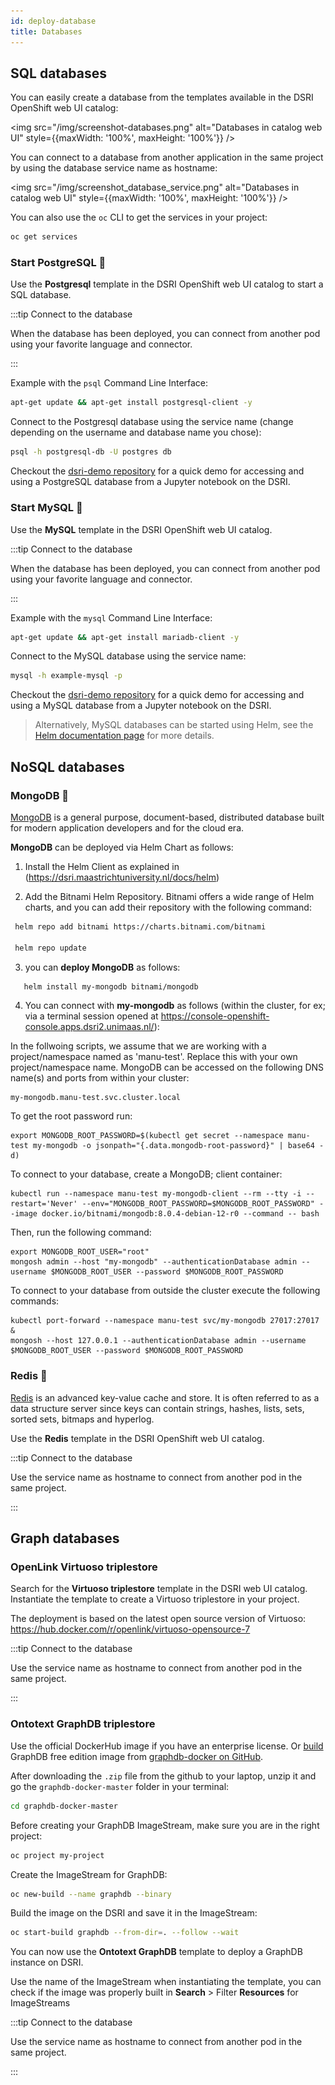 ```yaml
---
id: deploy-database
title: Databases
---
```


## SQL databases

You can easily create a database from the templates available in the DSRI OpenShift web UI catalog:

<img src="/img/screenshot-databases.png" alt="Databases in catalog web UI" style={{maxWidth: '100%', maxHeight: '100%'}} />

You can connect to a database from another application in the same project by using the database service name as hostname:

<img src="/img/screenshot_database_service.png" alt="Databases in catalog web UI" style={{maxWidth: '100%', maxHeight: '100%'}} />

You can also use the `oc` CLI to get the services in your project:

```bash
oc get services
```

### Start PostgreSQL 🐘

Use the **Postgresql** template in the DSRI OpenShift web UI catalog to start a SQL database. 

:::tip Connect to the database

When the database has been deployed, you can connect from another pod using your favorite language and connector.

:::

Example with the `psql` Command Line Interface:

```bash
apt-get update && apt-get install postgresql-client -y
```

Connect to the Postgresql database using the service name (change depending on the username and database name you chose):

```bash
psql -h postgresql-db -U postgres db
```

Checkout the [dsri-demo repository](https://github.com/MaastrichtU-IDS/dsri-demo) for a quick demo for accessing and using a PostgreSQL database from a Jupyter notebook on the DSRI.

### Start MySQL 🐬

Use the **MySQL** template in the DSRI OpenShift web UI catalog.

:::tip Connect to the database

When the database has been deployed, you can connect from another pod using your favorite language and connector.

:::

Example with the `mysql` Command Line Interface:

```bash
apt-get update && apt-get install mariadb-client -y
```

Connect to the MySQL database using the service name:

```bash
mysql -h example-mysql -p
```

Checkout the [dsri-demo repository](https://github.com/MaastrichtU-IDS/dsri-demo) for a quick demo for accessing and using a MySQL database from a Jupyter notebook on the DSRI.

> Alternatively, MySQL databases can be started using Helm, see the [Helm documentation page](/docs/helm#install-a-helm-chart) for more details.

<!-- MariaDB not working

### Start MariaDB 🦦

Use the **MariaDB** template in the DSRI OpenShift web UI catalog.

:::tip Connect to the database

When the database has been deployed, you can connect from another pod using your favorite language and connector.

:::

Example with the `mysql` Command Line Interface:

```bash
apt-get update && apt-get install mariadb-client -y
```

Connect to the MariaDB database using the service name:

```bash
mysql -h example-mysql -p
```

### Start Apache Drill 🔩

:::info Contact us

Contact us to install Apache Drill

:::

Use the [ZooKeeper / Apache Drill deployment ](https://github.com/Agirish/drill-containers/tree/master/kubernetes) for Kubernetes.

-->

## NoSQL databases

### MongoDB 🌿

[MongoDB](https://www.mongodb.com/) is a general purpose, document-based, distributed database built for modern application developers and for the cloud era. 

**MongoDB** can be deployed via Helm Chart as follows:

1) Install the Helm Client as explained in (https://dsri.maastrichtuniversity.nl/docs/helm)

2) Add the Bitnami Helm Repository. Bitnami offers a wide range of Helm charts, and you can add their repository with the following command:
```bash
 helm repo add bitnami https://charts.bitnami.com/bitnami

 helm repo update
```
3) you can **deploy MongoDB** as follows:
```bash
   helm install my-mongodb bitnami/mongodb
```
4) You can connect with **my-mongodb** as follows (within the cluster, for ex; via a terminal session opened at https://console-openshift-console.apps.dsri2.unimaas.nl/):

In the follwoing scripts, we assume that we are working with a project/namespace named as 'manu-test'. Replace this with your own project/namespace name.
MongoDB can be accessed on the following DNS name(s) and ports from within your cluster:

    my-mongodb.manu-test.svc.cluster.local

To get the root password run:

    export MONGODB_ROOT_PASSWORD=$(kubectl get secret --namespace manu-test my-mongodb -o jsonpath="{.data.mongodb-root-password}" | base64 -d)

To connect to your database, create a MongoDB; client container:

    kubectl run --namespace manu-test my-mongodb-client --rm --tty -i --restart='Never' --env="MONGODB_ROOT_PASSWORD=$MONGODB_ROOT_PASSWORD" --image docker.io/bitnami/mongodb:8.0.4-debian-12-r0 --command -- bash

Then, run the following command:

    export MONGODB_ROOT_USER="root"
    mongosh admin --host "my-mongodb" --authenticationDatabase admin --username $MONGODB_ROOT_USER --password $MONGODB_ROOT_PASSWORD

To connect to your database from outside the cluster execute the following commands:

    kubectl port-forward --namespace manu-test svc/my-mongodb 27017:27017 &
    mongosh --host 127.0.0.1 --authenticationDatabase admin --username $MONGODB_ROOT_USER --password $MONGODB_ROOT_PASSWORD


### Redis 🎲

[Redis](http://redis.io/) is an advanced key-value cache and store. It is often referred to as a data structure server since keys can contain  strings, hashes, lists, sets, sorted sets, bitmaps and hyperlog.

Use the **Redis** template in the DSRI OpenShift web UI catalog.

:::tip Connect to the database

Use the service name as hostname to connect from another pod in the same project.

:::

## Graph databases

### OpenLink Virtuoso triplestore

Search for the **Virtuoso triplestore** template in the DSRI web UI catalog. Instantiate the template to create a Virtuoso triplestore in your project.

The deployment is based on the latest open source version of Virtuoso: https://hub.docker.com/r/openlink/virtuoso-opensource-7

:::tip Connect to the database

Use the service name as hostname to connect from another pod in the same project.

:::

### Ontotext GraphDB triplestore

Use the official DockerHub image if you have an enterprise license. Or [build](https://maastrichtu-ids.github.io/dsri-documentation/docs/guide-dockerfile-to-openshift) GraphDB free edition image from [graphdb-docker on GitHub](https://github.com/Ontotext-AD/graphdb-docker).

After downloading the `.zip` file from the github to your laptop, unzip it and go the `graphdb-docker-master` folder in your terminal:

```bash
cd graphdb-docker-master
```

Before creating your GraphDB ImageStream, make sure you are in the right project:

```bash
oc project my-project
```

Create the ImageStream for GraphDB:

```bash
oc new-build --name graphdb --binary
```

Build the image on the DSRI and save it in the ImageStream:

```bash
oc start-build graphdb --from-dir=. --follow --wait
```

You can now use the **Ontotext GraphDB** template to deploy a GraphDB instance on DSRI. 

Use the name of the ImageStream when instantiating the template, you can check if the image was properly built in **Search** > Filter **Resources** for ImageStreams

:::tip Connect to the database

Use the service name as hostname to connect from another pod in the same project.

:::

<!-- 
### AllegroGraph

[AllegroGraph®](https://franz.com/agraph/) is a modern, high-performance, persistent graph database. It supports  SPARQL, RDFS++, and Prolog reasoning from numerous client applications. 

AllegroGraph has not been tested on DSRI yet, but it can be deployed on Kubernetes using Helm, cf. https://www.github.com/franzinc/agraph-examples/tree/master/clustering%2Fkubernetes%2Fmmr%2Fkubernetes-mmr.md



### Blazegraph triplestore

Use [lyrasis/blazegraph](https://hub.docker.com/r/lyrasis/blazegraph) Docker image (optimized for OpenShift).

* Image Name:
  
  ```
  lyrasis/blazegraph:2.1.5
  ```

* Mounted path: `/data`.

* Put files to load in the `/data` and send the [dataloader.txt](https://github.com/MaastrichtU-IDS/d2s-core/blob/master/argo/support/blazegraph-dataloader.txt) file to the API to run the bulk load.

```shell
wget https://raw.githubusercontent.com/MaastrichtU-IDS/d2s-core/master/argo/support/blazegraph-dataloader.txt

curl -X POST --data-binary @blazegraph-dataloader.txt --header 'Content-Type:text/plain' http://blazegraph-test-vincent.app.dsri.unimaas.nl/bigdata/dataloader
```

### Start Neo4j

From [Neo4j community charts](https://artifacthub.io/packages/helm/equinor-charts/neo4j-community).

Add repository:

```bash
helm repo add equinor-charts https://equinor.github.io/helm-charts/charts/
helm repo update 
```

Start Neo4j in current project:

```bash
helm upgrade --install neo4j-community equinor-charts/neo4j-community --set acceptLicenseAgreement=yes --set neo4jPassword=mypassword
```

> Try setting extraVars: `--set extraVars='NEO4J_dbms_connector_bolt_address=0.0.0.0:7687'`

Go to the web UI, and add the following `env` variable to the YAML of the deployment created ([fix](https://stackoverflow.com/questions/59439263/getting-neo4j-running-on-openshift)):

``` yaml
env:
  - name: NEO4J_dbms_connector_bolt_address
    value: 0.0.0.0:7687
```

3 nodes cluster:

```bash
helm install mygraph RELEASE_URL --set acceptLicenseAgreement=yes --set neo4jPassword=mySecretPassword
```

Expose a route to Neo4j:

```bash
oc expose service neo4j-community-neo4j-community 
```

Manually expose a route to `neo4j-bolt` on port 7687 (click on the service, then create route)

:::info Bolt URL

Provide the bolt route URL, e.g. http://neo4j-bolt-ids-shared-project.app.dsri.unimaas.nl

Use the `neo4j` username to login.

:::

:::tip Use Neo4j Enterprise edition

Alternatively, Neo4j Enterprise edition is more recent: https://artifacthub.io/packages/helm/neo4j-helm/neo4j

```bash
helm install mygraph https://github.com/neo4j-contrib/neo4j-helm/releases/download/4.1.3-1/neo4j-4.1.3-1.tgz --set core.standalone=true --set acceptLicenseAgreement=yes --set neo4jPassword=mypassword
```

:::

-->
